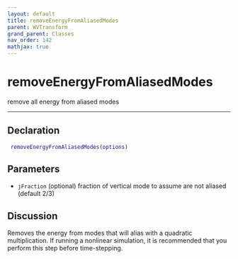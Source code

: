 ```yaml
---
layout: default
title: removeEnergyFromAliasedModes
parent: WVTransform
grand_parent: Classes
nav_order: 142
mathjax: true
---
```


#  removeEnergyFromAliasedModes

remove all energy from aliased modes


---

## Declaration
```matlab
 removeEnergyFromAliasedModes(options)
```
## Parameters
+ `jFraction`  (optional) fraction of vertical mode to assume are not aliased (default 2/3)

## Discussion

  Removes the energy from modes that will alias with a quadratic
  multiplication. If running a nonlinear simulation, it is recommended that
  you perform this step before time-stepping.
      
